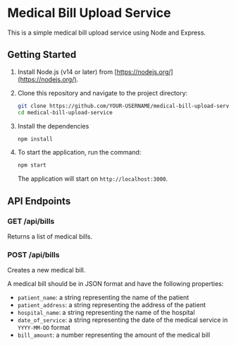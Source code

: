 # Medical Bill Upload Service

This is a simple medical bill upload service using Node and Express.

## Getting Started

1. Install Node.js (v14 or later) from [https://nodejs.org/](https://nodejs.org/).

2. Clone this repository and navigate to the project directory:

   ```sh
   git clone https://github.com/YOUR-USERNAME/medical-bill-upload-service.git
   cd medical-bill-upload-service

3. Install the dependencies

    ```sh
    npm install

4. To start the application, run the command: 
    ```sh
    npm start
    ```
   The application will start on  `http://localhost:3000`.

## API Endpoints

### GET /api/bills

Returns a list of medical bills.

### POST /api/bills

Creates a new medical bill.

A medical bill should be in JSON format and have the following properties:

- `patient_name`: a string representing the name of the patient
- `patient_address`: a string representing the address of the patient
- `hospital_name`: a string representing the name of the hospital
- `date_of_service`: a string representing the date of the medical service in `YYYY-MM-DD` format
- `bill_amount`: a number representing the amount of the medical bill
